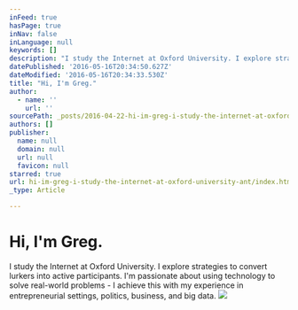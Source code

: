```yaml
---
inFeed: true
hasPage: true
inNav: false
inLanguage: null
keywords: []
description: "I study the Internet at Oxford University. I explore strategies to convert lurkers into active participants. I'm passionate about using technology to solve real-world problems - I achieve this with my experience in entrepreneurial settings, politics, business, and big data."
datePublished: '2016-05-16T20:34:50.627Z'
dateModified: '2016-05-16T20:34:33.530Z'
title: "Hi, I'm Greg."
author:
  - name: ''
    url: ''
sourcePath: _posts/2016-04-22-hi-im-greg-i-study-the-internet-at-oxford-university-ant.md
authors: []
publisher:
  name: null
  domain: null
  url: null
  favicon: null
starred: true
url: hi-im-greg-i-study-the-internet-at-oxford-university-ant/index.html
_type: Article

---
```

# Hi, I'm Greg.

I study the Internet at Oxford University. I explore strategies to convert lurkers into active participants. I'm passionate about using technology to solve real-world problems - I achieve this with my experience in entrepreneurial settings, politics, business, and big data.
![](https://the-grid-user-content.s3-us-west-2.amazonaws.com/17eeab7a-fc61-47b0-8302-7b7766893814.jpg)